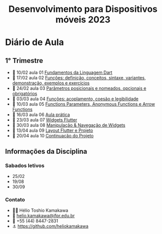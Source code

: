 <h1 align="center">Desenvolvimento para Dispositivos móveis 2023</h1>


# Diário de Aula 
## 1° Trimestre

* 📆 10/02 aula 01 [Fundamentos da Linguagem Dart](https://github.com/Pedrxx/DDM/tree/main/aula-01/fundamentos)
* 📆 17/02 aula 02 [Funções: definição, conceitos, sintaxe, variantes, demonstração, exemplos e exercícios](https://github.com/Pedrxx/DDM/tree/main/aula-02/funcoes)
* 📆 24/02 aula 03 [Parâmetros posicionais e nomeados, opcionais e obrigatórios](https://github.com/Pedrxx/DDM/tree/main/aula-03/parametros)
* 📆 03/03 aula 04 [Funções: acoplamento, coesão e legibilidade](https://github.com/Pedrxx/DDM/tree/main/aula-04/funcoes)
* 📆 10/03 aula 05 [Functions Parameters, Anonymous Functions e Arrow Functions](https://github.com/Pedrxx/DDM/tree/main/aula-05/funcoes_parametros)
* 📆 16/03 aula 06 [Aula prática](https://github.com/Pedrxx/DDM/tree/main/aula-06/aula_pratica)
* 📆 23/03 aula 07 [Widgets Flutter](https://github.com/Pedrxx/DDM/tree/main/aula-07/widgets)
* 📆 30/03 aula 08 [Manipulação & Navegação de Widgets](https://github.com/Pedrxx/DDM/tree/main/aula-08/navega%C3%A7%C3%A3o-widgets)
* 📆 13/04 aula 09 [Layout Flutter e Projeto](https://github.com/Pedrxx/DDM/tree/main/aula-09/layout_flutter)
* 📆 20/04 aula 10 [Continuação do Projeto](https://github.com/Pedrxx/DDM/tree/main/aula-10/layout_flutter)


## Informações da Disciplina 

### Sabados letivos
* 25/02
* 19/08
* 30/09

### Contato 

* 👨‍🏫 Hélio Toshio Kamakawa
* 📧 helio.kamakawa@ifpr.edu.br
* 📱 +55 (44) 8447-2831
* ⚓ https://github.com/heliokamakawa

